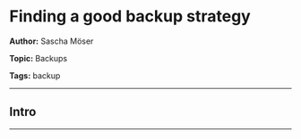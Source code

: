 # Finding a good backup strategy

**Author:** Sascha Möser

**Topic:** Backups

**Tags:** backup

---

## Intro



---